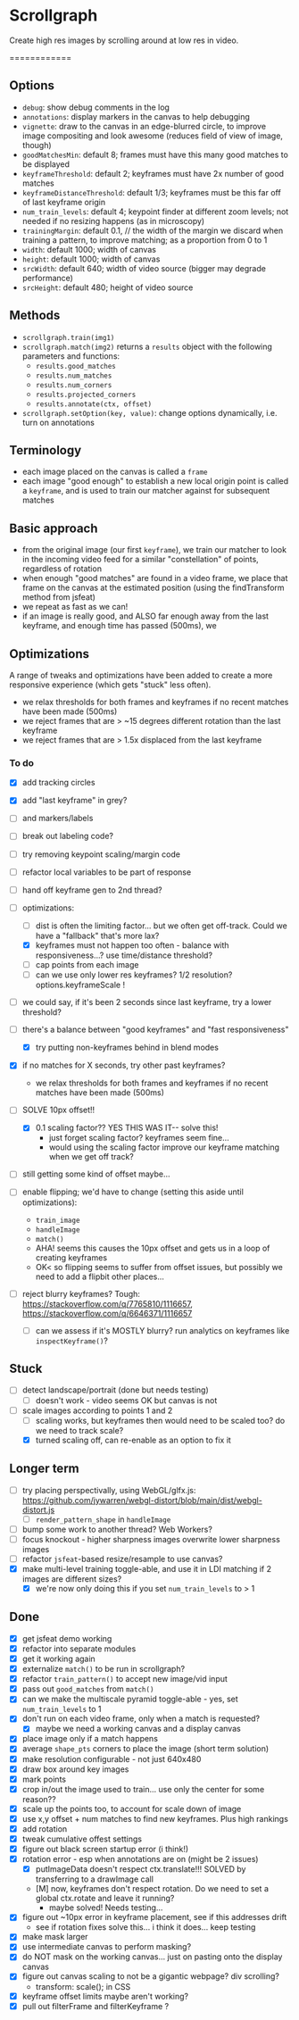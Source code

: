 # Scrollgraph

Create high res images by scrolling around at low res in video.

============

## Options

* `debug`: show debug comments in the log
* `annotations`: display markers in the canvas to help debugging
* `vignette`: draw to the canvas in an edge-blurred circle, to improve image compositing and look awesome (reduces field of view of image, though)
* `goodMatchesMin`: default 8; frames must have this many good matches to be displayed
* `keyframeThreshold`: default 2; keyframes must have 2x number of good matches
* `keyframeDistanceThreshold`: default 1/3; keyframes must be this far off of last keyframe origin
* `num_train_levels`:  default 4; keypoint finder at different zoom levels; not needed if no resizing happens (as in microscopy)
* `trainingMargin`: default 0.1, // the width of the margin we discard when training a pattern, to improve matching; as a proportion from 0 to 1
* `width`: default 1000; width of canvas
* `height`: default 1000; width of canvas
* `srcWidth`: default 640; width of video source (bigger may degrade performance)
* `srcHeight`: default 480; height of video source

## Methods

* `scrollgraph.train(img1)`
* `scrollgraph.match(img2)` returns a `results` object with the following parameters and functions:
  * `results.good_matches`
  * `results.num_matches`
  * `results.num_corners`
  * `results.projected_corners`
  * `results.annotate(ctx, offset)`
* `scrollgraph.setOption(key, value)`: change options dynamically, i.e. turn on annotations

## Terminology

* each image placed on the canvas is called a `frame`
* each image "good enough" to establish a new local origin point is called a `keyframe`, and is used to train our matcher against for subsequent matches

## Basic approach

* from the original image (our first `keyframe`), we train our matcher to look in the incoming video feed for a similar "constellation" of points, regardless of rotation
* when enough "good matches" are found in a video frame, we place that frame on the canvas at the estimated position (using the findTransform method from jsfeat)
* we repeat as fast as we can!
* if an image is really good, and ALSO far enough away from the last keyframe, and enough time has passed (500ms), we 

## Optimizations

A range of tweaks and optimizations have been added to create a more responsive experience (which gets "stuck" less often).

* we relax thresholds for both frames and keyframes if no recent matches have been made (500ms)
* we reject frames that are > ~15 degrees different rotation than the last keyframe
* we reject frames that are > 1.5x displaced from the last keyframe

### To do

* [x] add tracking circles
* [x] add "last keyframe" in grey?
* [ ] and markers/labels
* [ ] break out labeling code?

* [ ] try removing keypoint scaling/margin code

* [ ] refactor local variables to be part of response

* [ ] hand off keyframe gen to 2nd thread?


* [ ] optimizations:
  * [ ] dist is often the limiting factor... but we often get off-track. Could we have a "fallback" that's more lax?
  * [x] keyframes must not happen too often - balance with responsiveness...? use time/distance threshold?
  * [ ] cap points from each image
  * [ ] can we use only lower res keyframes? 1/2 resolution? options.keyframeScale !
* [ ] we could say, if it's been 2 seconds since last keyframe, try a lower threshold?

* [ ] there's a balance between "good keyframes" and "fast responsiveness"
  * [x] try putting non-keyframes behind in blend modes

* [x] if no matches for X seconds, try other past keyframes?
  * we relax thresholds for both frames and keyframes if no recent matches have been made (500ms)

* [ ] SOLVE 10px offset!!
  * [x] 0.1 scaling factor?? YES THIS WAS IT-- solve this!
    * just forget scaling factor? keyframes seem fine...
    * would using the scaling factor improve our keyframe matching when we get off track?

* [ ] still getting some kind of offset maybe...


* [ ] enable flipping; we'd have to change (setting this aside until optimizations):
  * `train_image`
  * `handleImage`
  * `match()`
  * AHA! seems this causes the 10px offset and gets us in a loop of creating keyframes
  * OK< so flipping seems to suffer from offset issues, but possibly we need to add a flipbit other places... 

* [ ] reject blurry keyframes? Tough: https://stackoverflow.com/q/7765810/1116657, https://stackoverflow.com/q/6646371/1116657
  * [ ] can we assess if it's MOSTLY blurry? run analytics on keyframes like `inspectKeyframe()`?

## Stuck

* [ ] detect landscape/portrait (done but needs testing)
  * [ ] doesn't work - video seems OK but canvas is not
* [ ] scale images according to points 1 and 2
  * [ ] scaling works, but keyframes then would need to be scaled too? do we need to track scale?
  * [x] turned scaling off, can re-enable as an option to fix it

## Longer term

* [ ] try placing perspectivally, using WebGL/glfx.js: https://github.com/jywarren/webgl-distort/blob/main/dist/webgl-distort.js
  * [ ] `render_pattern_shape` in `handleImage`
* [ ] bump some work to another thread? Web Workers?
* [ ] focus knockout - higher sharpness images overwrite lower sharpness images
* [ ] refactor `jsfeat`-based resize/resample to use canvas?
* [x] make multi-level training toggle-able, and use it in LDI matching if 2 images are different sizes?
  * [x] we're now only doing this if you set `num_train_levels` to > 1

## Done

* [x] get jsfeat demo working
* [x] refactor into separate modules
* [x] get it working again
* [x] externalize `match()` to be run in scrollgraph?
* [x] refactor `train_pattern()` to accept new image/vid input
* [x] pass out `good_matches` from `match()` 
* [x] can we make the multiscale pyramid toggle-able - yes, set `num_train_levels` to 1
* [x] don't run on each video frame, only when a match is requested?
    * [x] maybe we need a working canvas and a display canvas
* [x] place image only if a match happens
* [x] average `shape_pts` corners to place the image (short term solution)
* [x] make resolution configurable - not just 640x480
* [x] draw box around key images
* [x] mark points
* [x] crop in/out the image used to train... use only the center for some reason??
* [x] scale up the points too, to account for scale down of image
* [x] use x,y offset + num matches to find new keyframes. Plus high rankings
* [x] add rotation
* [x] tweak cumulative offest settings
* [x] figure out black screen startup error (i think!)
* [x] rotation error - esp when annotations are on (might be 2 issues)
  * [x] putImageData doesn't respect ctx.translate!!! SOLVED by transferring to a drawImage call
  * [M] now, keyframes don't respect rotation. Do we need to set a global ctx.rotate and leave it running?
    * maybe solved! Needs testing...
* [x] figure out ~10px error in keyframe placement, see if this addresses drift
    * see if rotation fixes solve this... i think it does... keep testing
* [x] make mask larger
* [x] use intermediate canvas to perform masking?
* [x] do NOT mask on the working canvas... just on pasting onto the display canvas
* [x] figure out canvas scaling to not be a gigantic webpage? div scrolling?
  * transform: scale(); in CSS
* [x] keyframe offset limits maybe aren't working?
* [x] pull out filterFrame and filterKeyframe ? 
